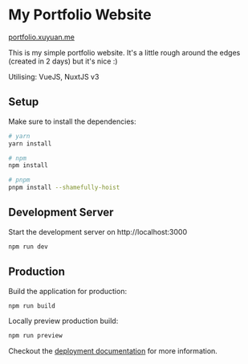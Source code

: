 # My Portfolio Website


[portfolio.xuyuan.me](https://portfolio.xuyuan.me/)

This is my simple portfolio website. It's a little rough around the edges (created in 2 days) but it's nice :)

Utilising: VueJS, NuxtJS v3


## Setup

Make sure to install the dependencies:

```bash
# yarn
yarn install

# npm
npm install

# pnpm
pnpm install --shamefully-hoist
```

## Development Server

Start the development server on http://localhost:3000

```bash
npm run dev
```

## Production

Build the application for production:

```bash
npm run build
```

Locally preview production build:

```bash
npm run preview
```

Checkout the [deployment documentation](https://v3.nuxtjs.org/guide/deploy/presets) for more information.
